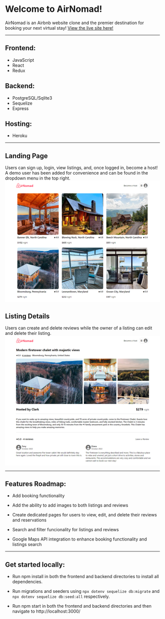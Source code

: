 # Welcome to AirNomad!

AirNomad is an Airbnb website clone and the premier destination for booking your next virtual stay! [View the live site here!](https://airbnb-dsiwulec.herokuapp.com/)
_________________________________________________________________________
## Frontend:
* JavaScript
* React
* Redux

## Backend:
* PostgreSQL/Sqlite3
* Sequelize
* Express

## Hosting:
* Heroku
_________________________________________________________________________
## Landing Page
Users can sign up, login, view listings, and, once logged in, become a host! A demo user has been added for convenience and can be found in the dropdown menu in the top right.
![](./assets/landing-page.png)

## Listing Details
Users can create and delete reviews while the owner of a listing can edit and delete their listing.
![](./assets/listing-details-page.png)
_________________________________________________________________________

## Features Roadmap:
* Add booking functionality

* Add the ability to add images to both listings and reviews

* Create dedicated pages for users to view, edit, and delete their reviews and reservations

* Search and filter funcionality for listings and reviews

* Google Maps API integration to enhance booking functionality and listings search
_________________________________________________________________________

## Get started locally:
* Run npm install in both the frontend and backend directories to install all dependencies.

* Run migrations and seeders using ```npx dotenv sequelize db:migrate``` and ```npx dotenv sequelize db:seed:all``` respectively.

* Run npm start in both the frontend and backend directories and then navigate to http://localhost:3000/
